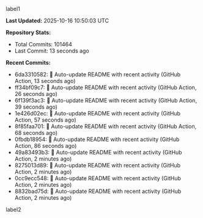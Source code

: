 
label1 
<!-- ACTIVITY_START -->
**Last Updated:** 2025-10-16 10:50:03 UTC

**Repository Stats:**
- Total Commits: 101464
- Last Commit: 13 seconds ago

**Recent Commits:**
- 6da3310582: 🤖 Auto-update README with recent activity (GitHub Action, 13 seconds ago)
- ff34bf09c7: 🤖 Auto-update README with recent activity (GitHub Action, 26 seconds ago)
- 6f139f3ac3: 🤖 Auto-update README with recent activity (GitHub Action, 39 seconds ago)
- 1e426d02ec: 🤖 Auto-update README with recent activity (GitHub Action, 57 seconds ago)
- 8f85faa701: 🤖 Auto-update README with recent activity (GitHub Action, 68 seconds ago)
- 0fbdb18954: 🤖 Auto-update README with recent activity (GitHub Action, 86 seconds ago)
- 49a83493b3: 🤖 Auto-update README with recent activity (GitHub Action, 2 minutes ago)
- 8275013d89: 🤖 Auto-update README with recent activity (GitHub Action, 2 minutes ago)
- 0cc9ecc548: 🤖 Auto-update README with recent activity (GitHub Action, 2 minutes ago)
- 8832bad75d: 🤖 Auto-update README with recent activity (GitHub Action, 2 minutes ago)
<!-- ACTIVITY_END -->

label2
